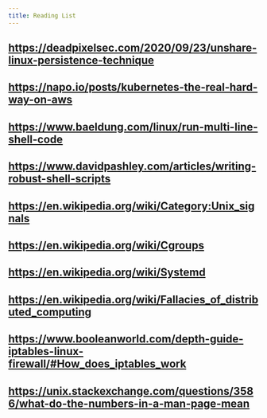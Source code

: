 ```yaml
---
title: Reading List
---
```


## https://deadpixelsec.com/2020/09/23/unshare-linux-persistence-technique
## https://napo.io/posts/kubernetes-the-real-hard-way-on-aws
## https://www.baeldung.com/linux/run-multi-line-shell-code
## https://www.davidpashley.com/articles/writing-robust-shell-scripts
## https://en.wikipedia.org/wiki/Category:Unix_signals
## https://en.wikipedia.org/wiki/Cgroups
## https://en.wikipedia.org/wiki/Systemd
## https://en.wikipedia.org/wiki/Fallacies_of_distributed_computing
## https://www.booleanworld.com/depth-guide-iptables-linux-firewall/#How_does_iptables_work
## https://unix.stackexchange.com/questions/3586/what-do-the-numbers-in-a-man-page-mean
##
